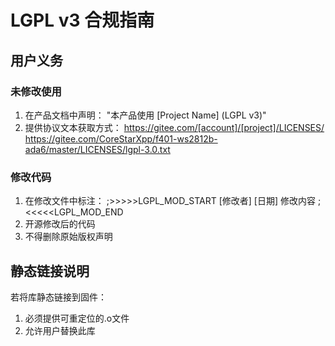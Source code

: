# LGPL v3 合规指南

## 用户义务
### 未修改使用
1. 在产品文档中声明：
   "本产品使用 [Project Name] (LGPL v3)"
2. 提供协议文本获取方式：
   https://gitee.com/[account]/[project]/LICENSES/
https://gitee.com/CoreStarXpp/f401-ws2812b-ada6/master/LICENSES/lgpl-3.0.txt

### 修改代码
1. 在修改文件中标注：
;>>>>>LGPL_MOD_START [修改者] [日期] 修改内容
;<<<<<LGPL_MOD_END
2. 开源修改后的代码
3. 不得删除原始版权声明

## 静态链接说明
若将库静态链接到固件：
1. 必须提供可重定位的.o文件
2. 允许用户替换此库
